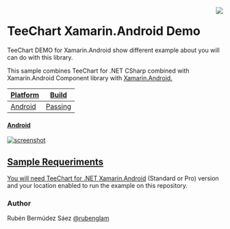 <a href="https://www.steema.com/product/net_android">
<img align="right" src="http://www.teechart.net/img/logos/teechart_android.png">
</a>

TeeChart Xamarin.Android Demo
===========================
TeeChart DEMO for Xamarin.Android show different example about you will can do with this library.

This sample combines TeeChart for .NET CSharp combined with Xamarin.Android Component library with <a href="https://docs.microsoft.com/es-es/xamarin/android/">Xamarin.Android. 

|Platform|Build|
|--|--| 
| Android |Passing|

#### Android

![screenshot](https://github.com/Steema/TeeChart-.NET-for-Xamarin.Android-samples/tree/master/TeeChartFeatures/Resources/DROID_VIDEO_APP.gif)

## Sample Requeriments

You will need [TeeChart for .NET  Xamarin.Android](https://www.steema.com/product/net_android) (Standard or Pro) version and your location enabled to run the example on this repository.

### Author

Rubén Bermúdez Sáez 
<a href="https://twitter.com/rubenglam">@rubenglam</a>